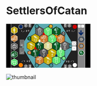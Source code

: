 # SettlersOfCatan

<img src="https://github.com/AFreu/SettlersOfCatan/blob/master/thumbnail.png">

![thumbnail](https://user-images.githubusercontent.com/6987214/29262657-d3102544-80d5-11e7-8203-5dc028dae1d8.png)

